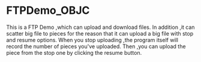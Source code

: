 FTPDemo_OBJC
============
This is a FTP Demo ,which can upload and download files.
In addition ,it can scatter big file to pieces for the reason that it can upload a big file with stop and resume options.
When you stop uploading ,the program itself will record the number of pieces you've uploaded.
Then ,you can upload the piece from the stop one by clicking the resume button.
